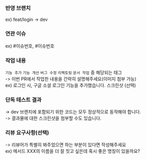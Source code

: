 ### 반영 브랜치
ex) feat/login -> dev

### 연관 이슈
ex) #이슈번호, #이슈번호

### 작업 내용
`기능 추가` `기능 개선` `버그 수정` `리팩토링` `문서 작업` 중 해당되는 태그  
-> 이번 PR에서 작업한 내용을 간략히 설명해주세요(이미지 첨부 가능)  
ex) 로그인 시, 구글 소셜 로그인 기능을 추가했습니다. 스크린샷 (선택)

### 단독 테스트 결과
-> dev 브랜치에 포함되기 위한 코드는 모두 정상적으로 동작해야 합니다.  
-> 결과물에 대한 스크린샷을 첨부할 수도 있습니다.

### 리뷰 요구사항(선택)
-> 리뷰어가 특별히 봐주었으면 하는 부분이 있다면 작성해주세요  
ex) 메서드 XXX의 이름을 더 잘 짓고 싶은데 혹시 좋은 명칭이 있을까요?